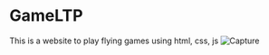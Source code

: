 # GameLTP
This is a website to play flying games using html, css, js
![Capture](https://user-images.githubusercontent.com/48725946/89144051-d3883e00-d576-11ea-9a6b-cfb551c2e012.PNG)
